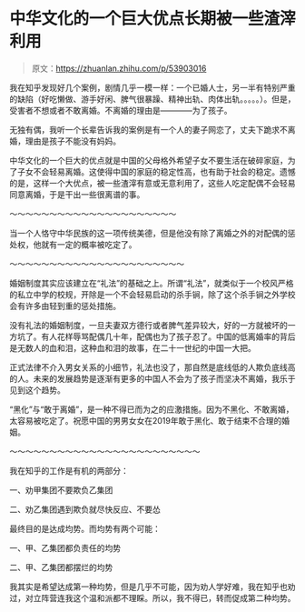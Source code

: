 # 中华文化的一个巨大优点长期被一些渣滓利用

> 原文：<https://zhuanlan.zhihu.com/p/53903016>

我在知乎发现好几个案例，剧情几乎一模一样：一个已婚人士，另一半有特别严重的缺陷（好吃懒做、游手好闲、脾气很暴躁、精神出轨、肉体出轨。。。。。）。但是，受害者不想或者不敢离婚。不离婚的理由是————为了孩子。

无独有偶，我听一个长辈告诉我的案例是有一个人的妻子网恋了，丈夫下跪求不离婚，理由是孩子不能没有妈妈。

中华文化的一个巨大的优点就是中国的父母格外希望子女不要生活在破碎家庭，为了子女不会轻易离婚。这使得中国的家庭的稳定性高，也有助于社会的稳定。遗憾的是，这样一个大优点，被一些渣滓有意或无意利用了，这些人吃定配偶不会轻易同意离婚，于是干出一些很离谱的事。

～～～～～～～～～～～～～～～～～～～～～

当一个人恪守中华民族的这一项传统美德，但是他没有除了离婚之外的对配偶的惩处权，他就有一定的概率被吃定了。

～～～～～～～～～～～～～～～～～～～～～～

婚姻制度其实应该建立在“礼法”的基础之上。所谓“礼法”，就类似于一个校风严格的私立中学的校规，开除是一个不会轻易启动的杀手锏，除了这个杀手锏之外学校会有许多由轻到重的惩处措施。

没有礼法的婚姻制度，一旦夫妻双方德行或者脾气差异较大，好的一方就被坏的一方坑了。有人花样辱骂配偶几十年，配偶也为了孩子忍了。中国的低离婚率的背后是无数人的血和泪，这种血和泪的故事，在二十一世纪的中国一大把。

正式法律不介入男女关系的小细节，礼法也没了，那自然是底线低的人欺负底线高的人。未来的发展趋势是逐渐有更多的中国人不会为了孩子而坚决不离婚，我乐于见到这个趋势。

“黑化”与“敢于离婚”，是一种不得已而为之的应激措施。因为不黑化、不敢离婚，太容易被吃定了。祝愿中国的男男女女在2019年敢于黑化、敢于结束不合理的婚姻。

～～～～～～～～～～～～～～～～～～～～～～～～

我在知乎的工作是有机的两部分：

一、劝甲集团不要欺负乙集团

二、劝乙集团遇到欺负就尽快反应、不要怂

最终目的是达成均势。而均势有两个可能：

一、甲、乙集团都负责任的均势

二、甲、乙集团都摆烂的均势

我其实是希望达成第一种均势，但是几乎不可能，因为劝人学好难，我在知乎也劝过，对立阵营连我这个温和派都不理睬。所以，我不得已，转而促成第二种均势。